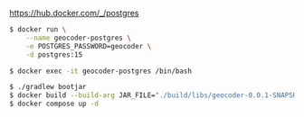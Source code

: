 https://hub.docker.com/_/postgres

```bash
$ docker run \
    --name geocoder-postgres \
    -e POSTGRES_PASSWORD=geocoder \
    -d postgres:15

$ docker exec -it geocoder-postgres /bin/bash
```

```bash
$ ./gradlew bootjar
$ docker build --build-arg JAR_FILE="./build/libs/geocoder-0.0.1-SNAPSHOT.jar" -t geocoder:latest .
$ docker compose up -d
```
